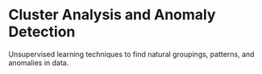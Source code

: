 # **Cluster Analysis and Anomaly Detection**

Unsupervised learning techniques to find natural groupings, patterns, and anomalies in data.
